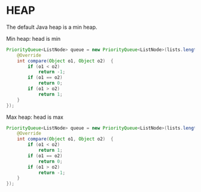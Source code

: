 # HEAP
The default Java heap is a min heap.

Min heap: head is min
```java
PriorityQueue<ListNode> queue = new PriorityQueue<ListNode>(lists.length, new Comparator<ListNode>(){
    @Override
    int compare(Object o1, Object o2)  {
        if (o1 < o2)
            return -1;
        if (o1 == o2)
            return 0;
        if (o1 > o2)
            return 1;
    }
});
```
Max heap: head is max

```java
PriorityQueue<ListNode> queue = new PriorityQueue<ListNode>(lists.length, new Comparator<ListNode>(){
    @Override
    int compare(Object o1, Object o2)  {
        if (o1 < o2)
            return 1;
        if (o1 == o2)
            return 0;
        if (o1 > o2)
            return -1;
    }
});
```
